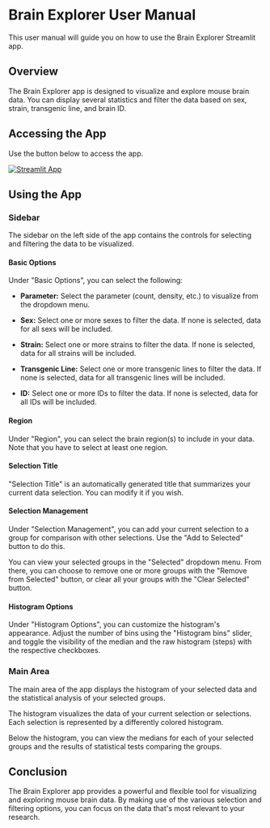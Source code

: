 # Brain Explorer User Manual

This user manual will guide you on how to use the Brain Explorer Streamlit app.

## Overview

The Brain Explorer app is designed to visualize and explore mouse brain data. You can display several statistics and filter the data based on sex, strain, transgenic line, and brain ID. 

## Accessing the App
Use the button below to access the app.

[![Streamlit App](https://static.streamlit.io/badges/streamlit_badge_black_white.svg)](https://delkind-mouse-brain-cell-counting-brain-explorer-3ek3v5.streamlit.app/)

## Using the App

### Sidebar

The sidebar on the left side of the app contains the controls for selecting and filtering the data to be visualized.

#### Basic Options

Under "Basic Options", you can select the following:

- **Parameter:** Select the parameter (count, density, etc.) to visualize from the dropdown menu.

- **Sex:** Select one or more sexes to filter the data. If none is selected, data for all sexs will be included.

- **Strain:** Select one or more strains to filter the data. If none is selected, data for all strains will be included.

- **Transgenic Line:** Select one or more transgenic lines to filter the data. If none is selected, data for all transgenic lines will be included.

- **ID:** Select one or more IDs to filter the data. If none is selected, data for all IDs will be included.

#### Region

Under "Region", you can select the brain region(s) to include in your data. Note that you have to select at least one region.

#### Selection Title

"Selection Title" is an automatically generated title that summarizes your current data selection. You can modify it if you wish.

#### Selection Management

Under "Selection Management", you can add your current selection to a group for comparison with other selections. Use the "Add to Selected" button to do this. 

You can view your selected groups in the "Selected" dropdown menu. From there, you can choose to remove one or more groups with the "Remove from Selected" button, or clear all your groups with the "Clear Selected" button.

#### Histogram Options

Under "Histogram Options", you can customize the histogram's appearance. Adjust the number of bins using the "Histogram bins" slider, and toggle the visibility of the median and the raw histogram (steps) with the respective checkboxes.

### Main Area

The main area of the app displays the histogram of your selected data and the statistical analysis of your selected groups.

The histogram visualizes the data of your current selection or selections. Each selection is represented by a differently colored histogram.

Below the histogram, you can view the medians for each of your selected groups and the results of statistical tests comparing the groups.

## Conclusion

The Brain Explorer app provides a powerful and flexible tool for visualizing and exploring mouse brain data. By making use of the various selection and filtering options, you can focus on the data that's most relevant to your research.
